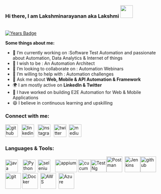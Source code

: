 ### Hi there, I am Lakshminarayanan aka Lakshmi [<img src='https://camo.githubusercontent.com/35d3d11359a49bf12aebb834cc13fd81b95eff4e/68747470733a2f2f6d656469612e67697068792e636f6d2f6d656469612f6876524a434c467a6361737252346961377a2f67697068792e676966' height='40'>](https://camo.githubusercontent.com/35d3d11359a49bf12aebb834cc13fd81b95eff4e/68747470733a2f2f6d656469612e67697068792e636f6d2f6d656469612f6876524a434c467a6361737252346961377a2f67697068792e676966)<br/><br/>


[![Years Badge](https://badges.pufler.dev/years/LakshminarayananG)](https://badges.pufler.dev/years/LakshminarayananG) 

**Some things about me:**
- 🔭 I’m currently working on :Software Test Automation and passionate about Automation, Data Analytics & Internet of things
- 🌱 I wish to be : An Automation Architect 
- 👯 I’m looking to collaborate on : Automation Webinars 
- 🤔 I’m willing to help with : Automation challenges 
- 💬 Ask me about **Web, Mobile & API Automation & Framework** 
- 🌍 I am mostly active on **LinkedIn & Twitter**
- 💬 I have worked on building E2E Automation for Web & Mobile Applications
- 😄 I believe in continuous learning and upskilling

### Connect with me:
[<img src='https://cdn.jsdelivr.net/npm/simple-icons@3.0.1/icons/github.svg' alt='github' height='40'>](https://github.com/LakshminarayananG) &nbsp; [<img src='https://cdn.jsdelivr.net/npm/simple-icons@3.0.1/icons/linkedin.svg' alt='linkedin' height='40'>](https://www.linkedin.com/in/lakshminarayanan-ganesan-96b1b35b//) &nbsp; [<img src='https://cdn.jsdelivr.net/npm/simple-icons@3.0.1/icons/instagram.svg' alt='instagram' height='40'>](https://www.instagram.com/lakshnarayanan7/) &nbsp; [<img src='https://cdn.jsdelivr.net/npm/simple-icons@3.0.1/icons/twitter.svg' alt='twitter' height='40'>](https://twitter.com/Lakshnarayanan7)  &nbsp;[<img src='https://cdn.jsdelivr.net/npm/simple-icons@3.0.1/icons/medium.svg' alt='medium' height='40'>](https://medium.com/@lakshnarayanan7)



### Languages & Tools:
[<img src='https://cdn.jsdelivr.net/npm/simple-icons@3.0.1/icons/java.svg' alt='java' height='40'>](https://www.java.com/)&nbsp;  &nbsp;&nbsp;[<img src='http://pluspng.com/img-png/python-logo-png-the-python-logo-the-python-logo-is-a-trademark-of-the-python-software-foundation-680.jpg' alt='Python' height='40'>](https://www.python.org/)&nbsp;&nbsp;[<img src='https://avatars1.githubusercontent.com/u/983927?s=280&v=4' alt='selenium' height='40'>](https://www.selenium.dev/)&nbsp;&nbsp;&nbsp;  [<img src='https://th.bing.com/th/id/OIP.olnu_ia6wHzopFoFPUwXXAHaEP?pid=Api&rs=1' alt='appium' height='40' width='70'>](https://appium.io/)&nbsp;[<img src='https://avatars.githubusercontent.com/u/5459659?' alt='cucumber' height='40'>](http://cucumber.io/)[<img src='https://th.bing.com/th/id/OIP.wvOjFNjsc0N2w98R7e2dEQAAAA?pid=Api&rs=1' alt='TestNg' height='40' width='50'>](https://testng.org/doc/index.html)[<img src='https://th.bing.com/th/id/OIP.mujOqlQ9k9Mhpj1PbxsSDQAAAA?pid=Api&rs=1' alt='Postman' height='50'>](https://www.postman.com/)&nbsp;&nbsp;[<img src='https://www.devteam.space/wp-content/uploads/2018/03/jenkins.jpg' alt='Jenkins' height='50'>](https://www.jenkins.io/)[<img src='https://cdn.jsdelivr.net/npm/simple-icons@3.0.1/icons/github.svg' alt='github' height='50'>](https://github.com/LakshminarayananG)  [<img src='https://cdn.jsdelivr.net/npm/simple-icons@3.0.1/icons/git.svg' alt='git' height='50'>](https://git-scm.com/)  [<img src='http://logos-download.com/wp-content/uploads/2016/09/Docker_logo.png' alt='Docker' height='50'>](https://www.docker.com/)&nbsp;&nbsp;[<img src='https://upload.wikimedia.org/wikipedia/commons/thumb/9/93/Amazon_Web_Services_Logo.svg/1200px-Amazon_Web_Services_Logo.svg.png' alt='AWS' height='50'>](https://aws.amazon.com/)&nbsp;&nbsp;[<img src='https://venturebeat.com/wp-content/uploads/2017/12/microsoft-azure-new-logo-2017.png?fit=2117%2C1222&strip=all' alt='Azure' height='50'>](https://azure.microsoft.com/)

